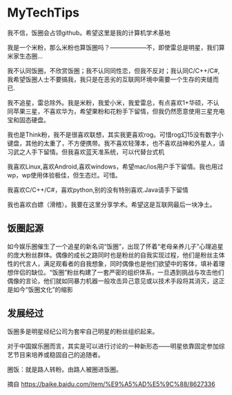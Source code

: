 # MyTechTips
我不信，饭圈会占领github。希望这里是我的计算机学术基地

我是一个米粉，那么米粉也算饭圈吗？——————不，即使雷总是明星，我们算米家生态圈...

我不认同饭圈，不欣赏饭圈；我不认同同性恋，但我不反对；我认同C/C++/C#,我希望饭圈人士不要搞我，我只是在恶劣的互联网环境中需要一个生存的夹缝而已.

我不追星，雷总除外。我是米粉，我爱小米，我爱雷总，有点喜欢1+华硕，不认同苹果三星，不喜欢华为，希望果粉和花粉手下留情，但我仍然愿意使用三星充电宝和固态硬盘。

我也是Think粉，我不是很喜欢联想，其实我更喜欢rog。可惜rog幻15没有数字小键盘，其他的太重了，不方便携带。我不喜欢轻薄本，也不喜欢战神和外星人，请习武之人手下留情。但我喜欢蓝天准系统，可以代替台式机

我喜欢Linux,喜欢Android,喜欢windows，希望mac/ios用户手下留情。我也用过wp，wp使用体验极佳，但生态烂。可惜。

我喜欢C/C++/C#，喜欢python,别的没有特别喜欢.Java请手下留情

我也喜欢白嫖（滑稽）。我要在这里分享学术。希望这是互联网最后一块净土。

## 饭圈起源

如今娱乐圈催生了一个追星的新名词“饭圈”，出现了怀着“老母亲养儿子”心理追星的庞大粉丝群体。偶像的成长之路同时也是粉丝的自我实现过程，他们是粉丝主体性的代言人，满足观看者的自我想象，同时偶像也是他们欲望中的客体，填补着理想伴侣的缺位。“饭圈”粉丝构建了一套严密的组织体系，一旦遇到挑战与攻击他们偶像的言论，他们就如同暴力机器一般攻击异己意见或以技术手段将其消灭，这正是如今“饭圈文化”的缩影 

## 发展经过
饭圈多是明星经纪公司为套牢自己明星的粉丝组织起来。

对于中国娱乐圈而言，其实是可以进行讨论的一种新形态——明星依靠固定参加综艺节目来培养或稳固自己的追随者。

圈饭：就是路人转粉。由路人被圈进饭圈。

摘自 https://baike.baidu.com/item/%E9%A5%AD%E5%9C%88/8627336
